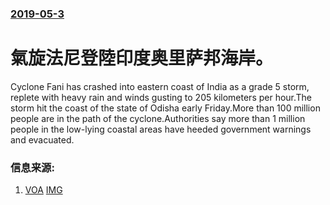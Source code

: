 ### [2019-05-3](/news/2019/05/3/index.md)

##### 
# 氣旋法尼登陸印度奥里萨邦海岸。 

Cyclone Fani has crashed into eastern coast of India as a grade 5 storm, replete with heavy rain and winds gusting to 205 kilometers per hour.The storm hit the coast of the state of Odisha early Friday.More than 100 million people are in the path of the cyclone.Authorities say more than 1 million people in the low-lying coastal areas have heeded government warnings and evacuated.


### 信息来源:

1. [VOA](https://www.voanews.com/a/cyclone-fani-hits-eastern-india/4902143.html) [IMG](https://media.voltron.voanews.com/Drupal/01live-166/2019-06/DEB9E696-8FCD-4EA2-B9E3-2A202A14D697.jpg)
